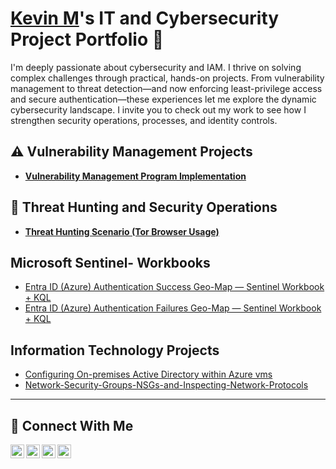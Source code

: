# <a href="https://www.linkedin.com/in/kevin-mejia-901039270/">Kevin M</a>'s IT and Cybersecurity Project Portfolio 🔐

I'm deeply passionate about cybersecurity and IAM. I thrive on solving complex challenges through practical, hands-on projects. From vulnerability management to threat detection—and now enforcing least-privilege access and secure authentication—these experiences let me explore the dynamic cybersecurity landscape. I invite you to check out my work to see how I strengthen security operations, processes, and identity controls.



## ⚠️ Vulnerability Management Projects

- **[Vulnerability Management Program Implementation](https://github.com/Kevin-M1/Vulnerability-Management-Program)**


## 🚨 Threat Hunting and Security Operations

- **[Threat Hunting Scenario (Tor Browser Usage)](https://github.com/Kevin-M1/Threat-Hunting-Scenario-Tor-Browser-Usage-)**

## Microsoft Sentinel- Workbooks
- [Entra ID (Azure) Authentication Success Geo-Map — Sentinel Workbook + KQL](https://github.com/Kevin-M1/Microsoft-Sentinel-)
- [Entra ID (Azure) Authentication Failures Geo-Map — Sentinel Workbook + KQL](https://github.com/Kevin-M1/Microsoft-Sentinel-Workbook-Projects-1.1)
## Information Technology Projects

-   [Configuring On-premises Active Directory within Azure vms](https://github.com/Kevin-M1/Configuring-On-premises-Active-Directory-within-Azure-VMs.git)
-   [Network-Security-Groups-NSGs-and-Inspecting-Network-Protocols](https://github.com/Kevin-M1/Network-Security-Groups-NSGs-and-Inspecting-Network-Protocols-.git) 

<hr/>

## 🤳 Connect With Me

[<img align="left" alt="___________ | YouTube" width="22px" src="https://cdn.jsdelivr.net/npm/simple-icons@v3/icons/youtube.svg" />][youtube]
[<img align="left" alt="___________ | Twitter" width="22px" src="https://cdn.jsdelivr.net/npm/simple-icons@v3/icons/twitter.svg" />][twitter]
[<img align="left" alt="___________ | LinkedIn" width="22px" src="https://cdn.jsdelivr.net/npm/simple-icons@v3/icons/linkedin.svg" />][linkedin]
[<img align="left" alt="___________ | Instagram" width="22px" src="https://cdn.jsdelivr.net/npm/simple-icons@v3/icons/instagram.svg" />][instagram]

[twitter]: https://twitter.com/___________
[youtube]: https://www.youtube.com/c/___________
[instagram]: https://www.instagram.com/___________
[linkedin]: https://linkedin.com/in/in/kevin-mejia-901039270/

<!--
<img width="35" alt="image" src="https://github.com/user-attachments/assets/2f41c7cd-5ea8-4475-b451-a37161b6c3fb"> 
<img width="35" alt="image" src="https://github.com/user-attachments/assets/77649969-9910-4994-8b96-74a116cfb2a8">
-->
